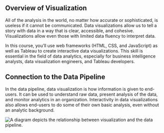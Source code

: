 <img style="display: none;" src="https://static.bc-edx.com/data/prework/m4/img/banner.jpg" alt="lesson banner" />

## Overview of Visualization

All of the analysis in the world, no matter how accurate or sophisticated, is useless if it cannot be communicated. Data visualizations allow us to tell a story with data in a way that is clear, accessible, and cohesive. Visualizations allow even those with limited data fluency to interpret data.

In this course, you’ll use web frameworks (HTML, CSS, and JavaScript) as well as Tableau to create interactive data visualizations. This skill is essential in the field of data analytics, especially for business intelligence analysts, data visualization engineers, and Tableau developers.

## Connection to the Data Pipeline

In the data pipeline, data visualization is how information is given to end-users. It can be used to understand raw data, present analysis of the data, and monitor analytics in an organization. Interactivity in data visualizations also allows end-users to do some of their own basic analysis, even without an analytic background.

![A diagram depicts the relationship between visualization and the data pipeline.](https://static.bc-edx.com/data/prework/m4/img/data-2-5-Pipeline_5.jpg)
